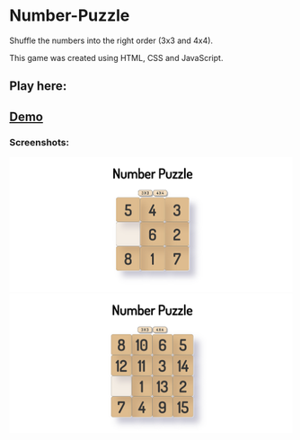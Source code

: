 # Number-Puzzle

Shuffle the numbers into the right order (3x3 and 4x4).

This game was created using HTML, CSS and JavaScript.

<h2> Play here: <h2>
<a href="https://izuzie.github.io/Number-Puzzle/" target="_blank">Demo</a>

### Screenshots:
<img src="num3x3.png" alt="3x3">
<img src="num4x4.png" alt="4x4">
